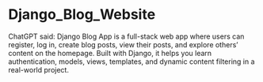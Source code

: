# Django_Blog_Website
ChatGPT said: Django Blog App is a full-stack web app where users can register, log in, create blog posts, view their posts, and explore others’ content on the homepage. Built with Django, it helps you learn authentication, models, views, templates, and dynamic content filtering in a real-world project.
